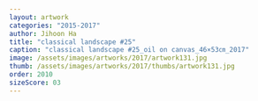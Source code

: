 ```yaml
---
layout: artwork
categories: "2015-2017"
author: Jihoon Ha
title: "classical landscape #25"
caption: "classical landscape #25_oil on canvas_46×53㎝_2017"
image: /assets/images/artworks/2017/artwork131.jpg
thumb: /assets/images/artworks/2017/thumbs/artwork131.jpg
order: 2010
sizeScore: 03
---
```

